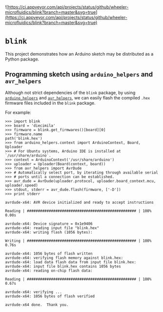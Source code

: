 ![https://ci.appveyor.com/api/projects/status/github/wheeler-microfluidics/blink?branch=master&svg=true](https://ci.appveyor.com/api/projects/status/github/wheeler-microfluidics/blink?branch=master&svg=true)
# `blink` #

This project demonstrates how an Arduino sketch may be distributed as a Python package.

## Programming sketch using `arduino_helpers` and `avr_helpers` ##

Although not strict dependencies of the `blink` package, by using
[`arduino_helpers`][1] and [`avr_helpers`][2], we can easily flash the compiled
`.hex` firmware files included in the `blink` package.

For example:

    >>> import blink
    >>> board = 'diecimila'
    >>> firmware = blink.get_firmwares()[board][0]
    >>> firmware.name
    path('blink.hex')
    >>> from arduino_helpers.context import ArduinoContext, Board, Uploader
    >>> # For Ubuntu systems, Arduino IDE is installed at `/usr/share/arduino`.
    >>> context = ArduinoContext('/usr/share/arduino')
    >>> uploader = Uploader(Board(context, board))
    >>> from avr_helpers import AvrDude
    >>> # Automatically select port, by iterating through available serial
    >>> # ports until a connection can be established.
    >>> avr_dude = AvrDude(uploader.protocol, uploader.board_context.mcu, uploader.speed)
    >>> stdout, stderr = avr_dude.flash(firmware, ['-D'])
    >>> print stderr

    avrdude-x64: AVR device initialized and ready to accept instructions

    Reading | ################################################## | 100% 0.00s

    avrdude-x64: Device signature = 0x1e9406
    avrdude-x64: reading input file "blink.hex"
    avrdude-x64: writing flash (1056 bytes):

    Writing | ################################################## | 100% 0.76s

    avrdude-x64: 1056 bytes of flash written
    avrdude-x64: verifying flash memory against blink.hex:
    avrdude-x64: load data flash data from input file blink.hex:
    avrdude-x64: input file blink.hex contains 1056 bytes
    avrdude-x64: reading on-chip flash data:

    Reading | ################################################## | 100% 0.67s

    avrdude-x64: verifying ...
    avrdude-x64: 1056 bytes of flash verified

    avrdude-x64 done.  Thank you.


[1]: https://github.com/wheeler-microfluidics/arduino_helpers
[2]: https://github.com/wheeler-microfluidics/avr_helpers
